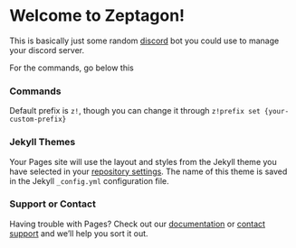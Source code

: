 # Welcome to Zeptagon!

This is basically just some random [discord](https://discord.com/app) bot you could use to manage your discord server.

For the commands, go below this

### Commands

Default prefix is `z!`, though you can change it through `z!prefix set {your-custom-prefix}`

### Jekyll Themes

Your Pages site will use the layout and styles from the Jekyll theme you have selected in your [repository settings](https://github.com/Zeptagon/Zeptagon/settings). The name of this theme is saved in the Jekyll `_config.yml` configuration file.

### Support or Contact

Having trouble with Pages? Check out our [documentation](https://docs.github.com/categories/github-pages-basics/) or [contact support](https://github.com/contact) and we’ll help you sort it out.
